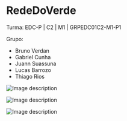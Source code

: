 # RedeDoVerde

Turma: EDC-P | C2 | M1 | GRPEDC01C2-M1-P1

Grupo: 
- Bruno Verdan
- Gabriel Cunha
- Juann Suassuna
- Lucas Barrozo
- Thiago Rios

![Image description](https://media.discordapp.net/attachments/429019284799488011/711886219260198972/Diagrama.jpg?width=224&height=474)

![Image description](https://cdn.discordapp.com/attachments/429019284799488011/714427576956747796/7708e50f-dba2-4e57-b566-dceb90b8de1f.png)

![Image description](https://cdn.discordapp.com/attachments/429019284799488011/714446467657629784/Use_Case_1.jpg)
